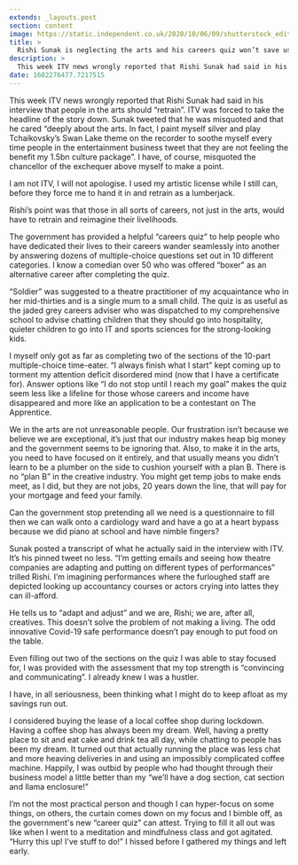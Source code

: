```yaml
--- 
extends: _layouts.post 
section: content 
image: https://static.independent.co.uk/2020/10/06/09/shutterstock_editorial_10464472m.jpg 
title: > 
  Rishi Sunak is neglecting the arts and his careers quiz won’t save us 
description: > 
  This week ITV news wrongly reported that Rishi Sunak had said in his interview that people in the arts should “retrain”.Sunak tweeted that he was misquoted and that he cared “deeply about the arts.Rishi’s point was that those in all sorts of careers, not just in the arts, would have to retrain and reimagine their livelihoods.The government has provided a helpful “careers quiz” to help people who have dedicated their lives to their careers wander seamlessly into another by answering dozens of multiple-choice questions set out in 10 different categories.“I’m getting emails and seeing how theatre companies are adapting and putting on different types of performances” trilled Rishi. 
date: 1602276477.7217515 
--- 
```

This week ITV news wrongly reported that Rishi Sunak had said in his interview that people in the arts should “retrain”. ITV was forced to take the headline of the story down. Sunak tweeted that he was misquoted and that he cared “deeply about the arts. In fact, I paint myself silver and play Tchaikovsky’s Swan Lake theme on the recorder to soothe myself every time people in the entertainment business tweet that they are not feeling the benefit my 1.5bn culture package”. I have, of course, misquoted the chancellor of the exchequer above myself to make a point.

I am not ITV, I will not apologise. I used my artistic license while I still can, before they force me to hand it in and retrain as a lumberjack.

Rishi’s point was that those in all sorts of careers, not just in the arts, would have to retrain and reimagine their livelihoods.

The government has provided a helpful “careers quiz” to help people who have dedicated their lives to their careers wander seamlessly into another by answering dozens of multiple-choice questions set out in 10 different categories. I know a comedian over 50 who was offered “boxer" as an alternative career after completing the quiz.

“Soldier” was suggested to a theatre practitioner of my acquaintance who in her mid-thirties and is a single mum to a small child. The quiz is as useful as the jaded grey careers adviser who was dispatched to my comprehensive school to advise chatting children that they should go into hospitality, quieter children to go into IT and sports sciences for the strong-looking kids.

I myself only got as far as completing two of the sections of the 10-part multiple-choice time-eater. “I always finish what I start” kept coming up to torment my attention deficit disordered mind (now that I have a certificate for). Answer options like “I do not stop until I reach my goal” makes the quiz seem less like a lifeline for those whose careers and income have disappeared and more like an application to be a contestant on The Apprentice.

We in the arts are not unreasonable people. Our frustration isn’t because we believe we are exceptional, it’s just that our industry makes heap big money and the government seems to be ignoring that. Also, to make it in the arts, you need to have focused on it entirely, and that usually means you didn’t learn to be a plumber on the side to cushion yourself with a plan B. There is no “plan B” in the creative industry. You might get temp jobs to make ends meet, as I did, but they are not jobs, 20 years down the line, that will pay for your mortgage and feed your family.

Can the government stop pretending all we need is a questionnaire to fill then we can walk onto a cardiology ward and have a go at a heart bypass because we did piano at school and have nimble fingers?

Sunak posted a transcript of what he actually said in the interview with ITV. It’s his pinned tweet no less. “I’m getting emails and seeing how theatre companies are adapting and putting on different types of performances” trilled Rishi. I’m imagining performances where the furloughed staff are depicted looking up accountancy courses or actors crying into lattes they can ill-afford.

He tells us to “adapt and adjust” and we are, Rishi; we are, after all, creatives. This doesn’t solve the problem of not making a living. The odd innovative Covid-19 safe performance doesn’t pay enough to put food on the table.

Even filling out two of the sections on the quiz I was able to stay focused for, I was provided with the assessment that my top strength is “convincing and communicating”. I already knew I was a hustler.

I have, in all seriousness, been thinking what I might do to keep afloat as my savings run out.

I considered buying the lease of a local coffee shop during lockdown. Having a coffee shop has always been my dream. Well, having a pretty place to sit and eat cake and drink tea all day, while chatting to people has been my dream. It turned out that actually running the place was less chat and more heaving deliveries in and using an impossibly complicated coffee machine. Happily, I was outbid by people who had thought through their business model a little better than my “we’ll have a dog section, cat section and llama enclosure!”

I’m not the most practical person and though I can hyper-focus on some things, on others, the curtain comes down on my focus and I bimble off, as the government's new “career quiz” can attest. Trying to fill it all out was like when I went to a meditation and mindfulness class and got agitated. “Hurry this up! I’ve stuff to do!” I hissed before I gathered my things and left early.
